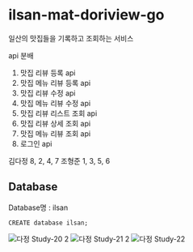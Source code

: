 # ilsan-mat-doriview-go
일산의 맛집들을 기록하고 조회하는 서비스

api 분배

1. 맛집 리뷰 등록 api
2. 맛집 메뉴 리뷰 등록 api
3. 맛집 리뷰 수정 api
4. 맛집 메뉴 리뷰 수정 api
5. 맛집 리뷰 리스트 조회 api
6. 맛집 리뷰 상세 조회 api
7. 맛집 메뉴 리뷰 조회 api
8. 로그인 api

김다정
8, 2, 4, 7
조형준
1, 3, 5, 6

## Database
Database명 : ilsan
```MYSQL
CREATE database ilsan;
```


![다정 Study-20 2](https://github.com/kubejoa/ilsan-mat-doriview-go/assets/54465767/24d40463-27ce-4f89-aeaf-67ef22261a8c)
![다정 Study-21 2](https://github.com/kubejoa/ilsan-mat-doriview-go/assets/54465767/a73451b7-979c-4000-923a-3f6b6a83d7a4)
![다정 Study-22](https://github.com/kubejoa/ilsan-mat-doriview-go/assets/54465767/0f9184f9-031e-4036-b169-945f7c0612d9)
